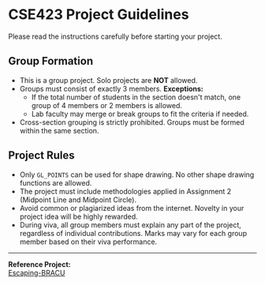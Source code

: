 # CSE423 Project Guidelines

Please read the instructions carefully before starting your project.

## Group Formation
- This is a group project. Solo projects are **NOT** allowed.
- Groups must consist of exactly 3 members. **Exceptions:**
  - If the total number of students in the section doesn't match, one group of 4 members or 2 members is allowed.
  - Lab faculty may merge or break groups to fit the criteria if needed.
- Cross-section grouping is strictly prohibited. Groups must be formed within the same section.

## Project Rules
- Only `GL_POINTS` can be used for shape drawing. No other shape drawing functions are allowed.
- The project must include methodologies applied in Assignment 2 (Midpoint Line and Midpoint Circle).
- Avoid common or plagiarized ideas from the internet. Novelty in your project idea will be highly rewarded.
- During viva, all group members must explain any part of the project, regardless of individual contributions. Marks may vary for each group member based on their viva performance.

---

**Reference Project:**  
[Escaping-BRACU](https://github.com/badhon495/Escaping-BRACU)